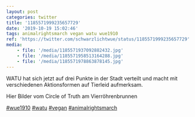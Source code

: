 ```yaml
---
layout: post
categories: twitter
title: '1185571999235657729'
date: '2019-10-19 15:02:46'
tags: animalrightsmarch vegan watu wue1910
ref: 'https://twitter.com/schwarzlichtwue/status/1185571999235657729'
media:
    - file: '/media/1185571937092882432.jpg'
    - file: '/media/1185571958513164288.jpg'
    - file: '/media/1185571978863878145.jpg'
---
```

WATU hat sich jetzt auf drei Punkte in der Stadt verteilt und macht mit verschiedenen Aktionsformen auf Tierleid aufmerksam.



Hier Bilder vom Circle of Truth am Vierröhrenbrunnen

[#wue1910](/t/wue1910) [#watu](/t/watu) [#vegan](/t/vegan) [#animalrightsmarch](/t/animalrightsmarch) 